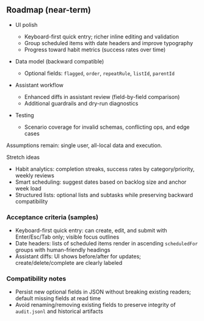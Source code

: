 ## Roadmap (near-term)

- UI polish
  - Keyboard-first quick entry; richer inline editing and validation
  - Group scheduled items with date headers and improve typography
  - Progress toward habit metrics (success rates over time)

- Data model (backward compatible)
  - Optional fields: `flagged`, `order`, `repeatRule`, `listId`, `parentId`

- Assistant workflow
  - Enhanced diffs in assistant review (field-by-field comparison)
  - Additional guardrails and dry-run diagnostics

- Testing
  - Scenario coverage for invalid schemas, conflicting ops, and edge cases

Assumptions remain: single user, all-local data and execution.

Stretch ideas
- Habit analytics: completion streaks, success rates by category/priority, weekly reviews
- Smart scheduling: suggest dates based on backlog size and anchor week load
- Structured lists: optional lists and subtasks while preserving backward compatibility

### Acceptance criteria (samples)
- Keyboard-first quick entry: can create, edit, and submit with Enter/Esc/Tab only; visible focus outlines
- Date headers: lists of scheduled items render in ascending `scheduledFor` groups with human-friendly headings
- Assistant diffs: UI shows before/after for updates; create/delete/complete are clearly labeled

### Compatibility notes
- Persist new optional fields in JSON without breaking existing readers; default missing fields at read time
- Avoid renaming/removing existing fields to preserve integrity of `audit.jsonl` and historical artifacts



